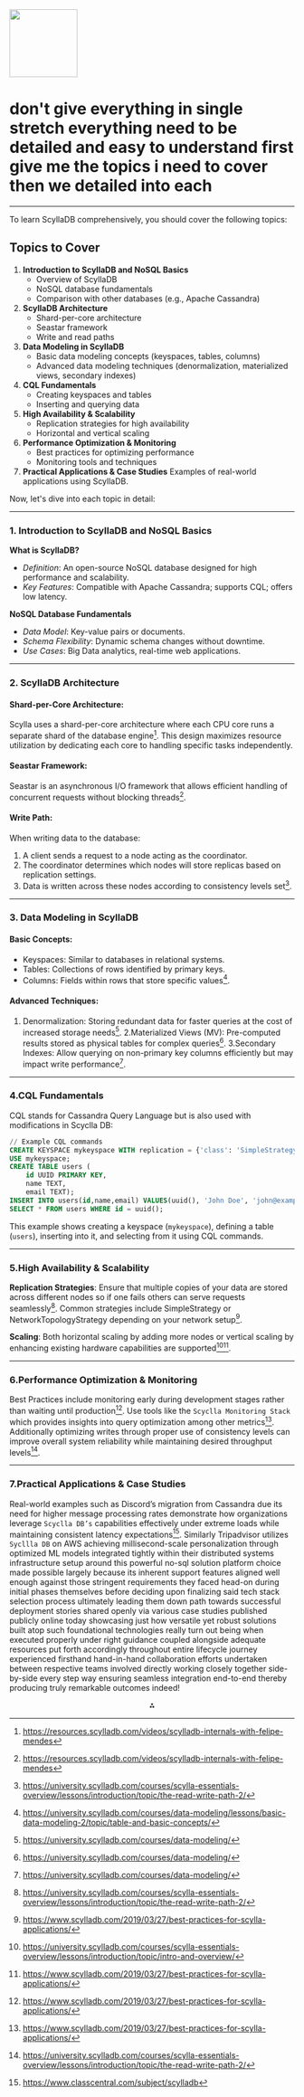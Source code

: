 <img src="https://r2cdn.perplexity.ai/pplx-full-logo-primary-dark%402x.png" class="logo" width="120"/>

# don't give everything in single stretch everything need to be detailed and easy to understand first give me the topics i need to cover then we detailed into each

---
To learn ScyllaDB comprehensively, you should cover the following topics:

## Topics to Cover

1. **Introduction to ScyllaDB and NoSQL Basics**
    - Overview of ScyllaDB
    - NoSQL database fundamentals
    - Comparison with other databases (e.g., Apache Cassandra)
2. **ScyllaDB Architecture**
    - Shard-per-core architecture
    - Seastar framework
    - Write and read paths
3. **Data Modeling in ScyllaDB**
    - Basic data modeling concepts (keyspaces, tables, columns)
    - Advanced data modeling techniques (denormalization, materialized views, secondary indexes)
4. **CQL Fundamentals**
    - Creating keyspaces and tables
    - Inserting and querying data
5. **High Availability \& Scalability**
    - Replication strategies for high availability
    - Horizontal and vertical scaling
6. **Performance Optimization \& Monitoring**
    - Best practices for optimizing performance
    - Monitoring tools and techniques
7. **Practical Applications \& Case Studies**
Examples of real-world applications using ScyllaDB.

Now, let's dive into each topic in detail:

---

### 1. Introduction to ScyllaDB and NoSQL Basics

**What is ScyllaDB?**

- *Definition*: An open-source NoSQL database designed for high performance and scalability.
- *Key Features*: Compatible with Apache Cassandra; supports CQL; offers low latency.

**NoSQL Database Fundamentals**

- *Data Model*: Key-value pairs or documents.
- *Schema Flexibility*: Dynamic schema changes without downtime.
- *Use Cases*: Big Data analytics, real-time web applications.

---

### 2. ScyllaDB Architecture

#### Shard-per-Core Architecture:

Scylla uses a shard-per-core architecture where each CPU core runs a separate shard of the database engine[^4]. This design maximizes resource utilization by dedicating each core to handling specific tasks independently.

#### Seastar Framework:

Seastar is an asynchronous I/O framework that allows efficient handling of concurrent requests without blocking threads[^4].

#### Write Path:

When writing data to the database:

1. A client sends a request to a node acting as the coordinator.
2. The coordinator determines which nodes will store replicas based on replication settings.
3. Data is written across these nodes according to consistency levels set[^8].

---

### 3. Data Modeling in ScyllaDB

#### Basic Concepts:

- Keyspaces: Similar to databases in relational systems.
- Tables: Collections of rows identified by primary keys.
- Columns: Fields within rows that store specific values[^7].


#### Advanced Techniques:

1. Denormalization: Storing redundant data for faster queries at the cost of increased storage needs[^2].
2.Materialized Views (MV): Pre-computed results stored as physical tables for complex queries[^2].
3.Secondary Indexes: Allow querying on non-primary key columns efficiently but may impact write performance[^2].

---

### 4.CQL Fundamentals

CQL stands for Cassandra Query Language but is also used with modifications in Scyclla DB:

```sql 
// Example CQL commands 
CREATE KEYSPACE mykeyspace WITH replication = {'class': 'SimpleStrategy', 'replication_factor' : '1'};
USE mykeyspace;
CREATE TABLE users (
    id UUID PRIMARY KEY,
    name TEXT,
    email TEXT);
INSERT INTO users(id,name,email) VALUES(uuid(), 'John Doe', 'john@example.com');
SELECT * FROM users WHERE id = uuid();
```

This example shows creating a keyspace (`mykeyspace`), defining a table (`users`), inserting into it, and selecting from it using CQL commands.

---

### 5.High Availability \& Scalability

**Replication Strategies**: Ensure that multiple copies of your data are stored across different nodes so if one fails others can serve requests seamlessly[^8]. Common strategies include SimpleStrategy or NetworkTopologyStrategy depending on your network setup[^6].

**Scaling**: Both horizontal scaling by adding more nodes or vertical scaling by enhancing existing hardware capabilities are supported[^3][^6].

---

### 6.Performance Optimization \& Monitoring

Best Practices include monitoring early during development stages rather than waiting until production[^6]. Use tools like the `Scyclla Monitoring Stack` which provides insights into query optimization among other metrics[^6]. Additionally optimizing writes through proper use of consistency levels can improve overall system reliability while maintaining desired throughput levels[^8].

---

### 7.Practical Applications \& Case Studies

Real-world examples such as Discord’s migration from Cassandra due its need for higher message processing rates demonstrate how organizations leverage `Scyclla DB’s` capabilities effectively under extreme loads while maintaining consistent latency expectations[^5]. Similarly Tripadvisor utilizes `Sycllla DB` on AWS achieving millisecond-scale personalization through optimized ML models integrated tightly within their distributed systems infrastructure setup around this powerful no-sql solution platform choice made possible largely because its inherent support features aligned well enough against those stringent requirements they faced head-on during initial phases themselves before deciding upon finalizing said tech stack selection process ultimately leading them down path towards successful deployment stories shared openly via various case studies published publicly online today showcasing just how versatile yet robust solutions built atop such foundational technologies really turn out being when executed properly under right guidance coupled alongside adequate resources put forth accordingly throughout entire lifecycle journey experienced firsthand hand-in-hand collaboration efforts undertaken between respective teams involved directly working closely together side-by-side every step way ensuring seamless integration end-to-end thereby producing truly remarkable outcomes indeed!

<div style="text-align: center">⁂</div>

[^1]: https://university.scylladb.com/courses/scylla-essentials-overview/

[^2]: https://university.scylladb.com/courses/data-modeling/

[^3]: https://university.scylladb.com/courses/scylla-essentials-overview/lessons/introduction/topic/intro-and-overview/

[^4]: https://resources.scylladb.com/videos/scylladb-internals-with-felipe-mendes

[^5]: https://www.classcentral.com/subject/scylladb

[^6]: https://www.scylladb.com/2019/03/27/best-practices-for-scylla-applications/

[^7]: https://university.scylladb.com/courses/data-modeling/lessons/basic-data-modeling-2/topic/table-and-basic-concepts/

[^8]: https://university.scylladb.com/courses/scylla-essentials-overview/lessons/introduction/topic/the-read-write-path-2/

[^9]: https://opensource.docs.scylladb.com/stable/getting-started/

[^10]: https://cloud.docs.scylladb.com/stable/scylladb-basics/

[^11]: https://www.scylladb.com/product/training/

[^12]: https://opensource.docs.scylladb.com/stable/getting-started/tutorials.html

[^13]: https://www.youtube.com/watch?v=cOlyquVuFJU

[^14]: https://encartalabs.com/databases/scylladb-training-course.php

[^15]: https://university.scylladb.com

[^16]: https://opensource.docs.scylladb.com/branch-5.4/using-scylla/learn.html

[^17]: https://university.scylladb.com/courses/scylla-essentials-overview/lessons/introduction/

[^18]: https://www.scylladb.com/2022/03/17/the-nosql-developers-study-guide-for-scylla-university-live/

[^19]: https://www.scylladb.com/wp-content/uploads/training-illustration.svg?sa=X\&ved=2ahUKEwi986LojdeLAxV1ADQIHdcHJJkQ_B16BAgLEAI

